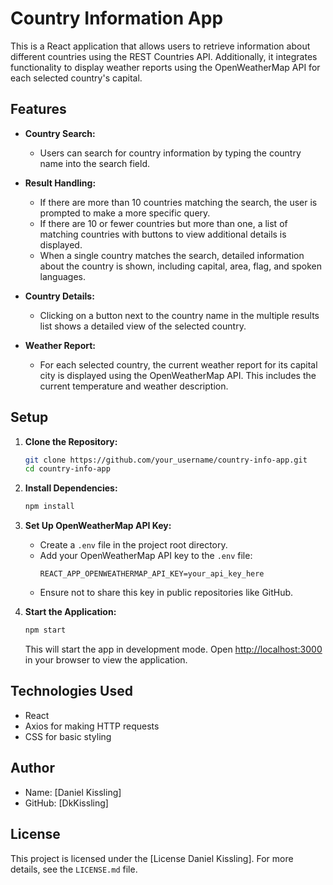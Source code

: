 # Country Information App

This is a React application that allows users to retrieve information about different countries using the REST Countries API. Additionally, it integrates functionality to display weather reports using the OpenWeatherMap API for each selected country's capital.

## Features

- **Country Search:**
  - Users can search for country information by typing the country name into the search field.

- **Result Handling:**
  - If there are more than 10 countries matching the search, the user is prompted to make a more specific query.
  - If there are 10 or fewer countries but more than one, a list of matching countries with buttons to view additional details is displayed.
  - When a single country matches the search, detailed information about the country is shown, including capital, area, flag, and spoken languages.

- **Country Details:**
  - Clicking on a button next to the country name in the multiple results list shows a detailed view of the selected country.

- **Weather Report:**
  - For each selected country, the current weather report for its capital city is displayed using the OpenWeatherMap API. This includes the current temperature and weather description.

## Setup

1. **Clone the Repository:**
   ```bash
   git clone https://github.com/your_username/country-info-app.git
   cd country-info-app
   ```

2. **Install Dependencies:**
   ```bash
   npm install
   ```

3. **Set Up OpenWeatherMap API Key:**
   - Create a `.env` file in the project root directory.
   - Add your OpenWeatherMap API key to the `.env` file:
     ```plaintext
     REACT_APP_OPENWEATHERMAP_API_KEY=your_api_key_here
     ```
   - Ensure not to share this key in public repositories like GitHub.

4. **Start the Application:**
   ```bash
   npm start
   ```

   This will start the app in development mode. Open [http://localhost:3000](http://localhost:3000) in your browser to view the application.

## Technologies Used

- React
- Axios for making HTTP requests
- CSS for basic styling

## Author

- Name: [Daniel Kissling]
- GitHub: [DkKissling]

## License

This project is licensed under the [License Daniel Kissling]. For more details, see the `LICENSE.md` file.
```

